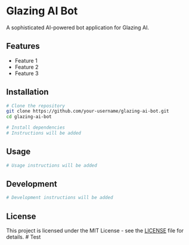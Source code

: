 # Glazing AI Bot

A sophisticated AI-powered bot application for Glazing AI.

## Features

- Feature 1
- Feature 2
- Feature 3

## Installation

```bash
# Clone the repository
git clone https://github.com/your-username/glazing-ai-bot.git
cd glazing-ai-bot

# Install dependencies
# Instructions will be added
```

## Usage

```bash
# Usage instructions will be added
```

## Development

```bash
# Development instructions will be added
```

## License

This project is licensed under the MIT License - see the [LICENSE](LICENSE) file for details. # Test
